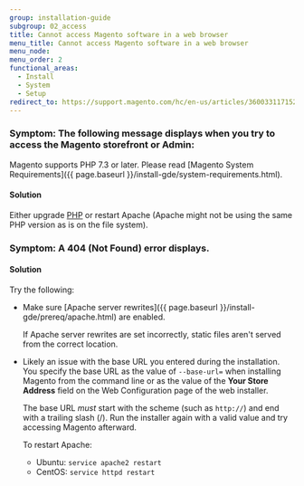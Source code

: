 ```yaml
---
group: installation-guide
subgroup: 02_access
title: Cannot access Magento software in a web browser
menu_title: Cannot access Magento software in a web browser
menu_node:
menu_order: 2
functional_areas:
  - Install
  - System
  - Setup
redirect_to: https://support.magento.com/hc/en-us/articles/360033117152
---
```


### Symptom: The following message displays when you try to access the Magento storefront or Admin:

Magento supports PHP 7.3 or later. Please read [Magento System Requirements]({{ page.baseurl }}/install-gde/system-requirements.html).

#### Solution

Either upgrade [PHP](https://glossary.magento.com/php) or restart Apache (Apache might not be using the same PHP version as is on the file system).

### Symptom: A 404 (Not Found) error displays.

#### Solution

Try the following:

*  Make sure [Apache server rewrites]({{ page.baseurl }}/install-gde/prereq/apache.html) are enabled.

   If Apache server rewrites are set incorrectly, static files aren't served from the correct location.

*  Likely an issue with the base URL you entered during the installation. You specify the base URL as the value of `--base-url=` when installing Magento from the command line or as the value of the **Your Store Address** field on the Web Configuration page of the web installer.

   The base URL *must* start with the scheme (such as `http://`) and end with a trailing slash (/). Run the installer again with a valid value and try accessing Magento afterward.

   To restart Apache:

   *  Ubuntu: `service apache2 restart`
   *  CentOS: `service httpd restart`
